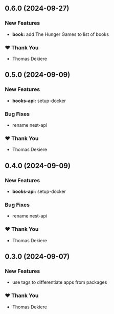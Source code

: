 ## 0.6.0 (2024-09-27)


### New Features

- **book:** add The Hunger Games to list of books


### ❤️  Thank You

- Thomas Dekiere

## 0.5.0 (2024-09-09)


### New Features

- **books-api:** setup-docker


### Bug Fixes

- rename nest-api


### ❤️  Thank You

- Thomas Dekiere

## 0.4.0 (2024-09-09)


### New Features

- **books-api:** setup-docker


### Bug Fixes

- rename nest-api


### ❤️  Thank You

- Thomas Dekiere

## 0.3.0 (2024-09-07)

### New Features

- use tags to differentiate apps from packages

### ❤️ Thank You

- Thomas Dekiere
